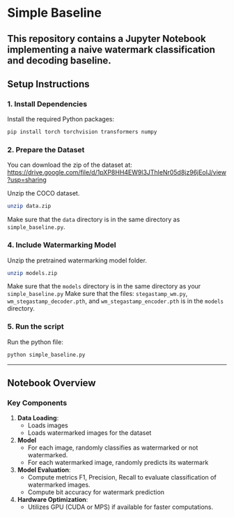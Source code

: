 
# Simple Baseline

This repository contains a Jupyter Notebook implementing a **naive** watermark classification and decoding baseline.
---

## Setup Instructions

### 1. Install Dependencies
Install the required Python packages:
```bash
pip install torch torchvision transformers numpy
```

### 2. Prepare the Dataset

You can download the zip of the dataset at: https://drive.google.com/file/d/1pXP8HH4EW9l3JThleNr05d8jz96jEoIJ/view?usp=sharing

Unzip the COCO dataset.
```bash
unzip data.zip
```

Make sure that the `data` directory is in the same directory as `simple_baseline.py`.


### 4. Include Watermarking Model

Unzip the pretrained watermarking model folder.
```bash
unzip models.zip
```

Make sure that the `models` directory is in the same directory as your `simple_baseline.py`
Make sure that the files: `stegastamp_wm.py`, `wm_stegastamp_decoder.pth`, and `wm_stegastamp_encoder.pth` is in the `models` directory.

### 5. Run the script
Run the python file:
```bash
python simple_baseline.py
```

---

## Notebook Overview

### Key Components
1. **Data Loading**:
    - Loads images
    - Loads watermarked images for the dataset
2. **Model**
    - For each image, randomly classifies as watermarked or not watermarked.
    - For each watermarked image, randomly predicts its watermark
3. **Model Evaluation**:
    - Compute metrics F1, Precision, Recall to evaluate classification of watermarked images.
    - Compute bit accuracy for watermark prediction
4. **Hardware Optimization**:
    - Utilizes GPU (CUDA or MPS) if available for faster computations.
